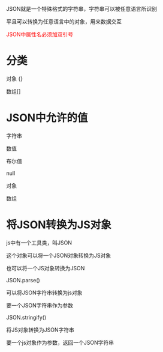 JSON就是一个特殊格式的字符串，字符串可以被任意语言所识别

平且可以转换为任意语言中的对象，用来数据交互

<font color='red'>JSON中属性名必须加双引号</font>

# 分类

对象 {}

数组[]

# JSON中允许的值

字符串

数值

布尔值

null

对象

数组

# 将JSON转换为JS对象

js中有一个工具类，叫JSON

这个对象可以将一个JSON对象转换为JS对象

也可以将一个JS对象转换为JSON

 

JSON.parse()

可以将JSON字符串转换为js对象

要一个JSON字符串作为参数

 

JSON.stringify()

将JS对象转换为JSON字符串

要一个js对象作为参数，返回一个JSON字符串